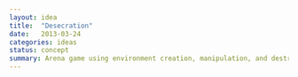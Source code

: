 ```yaml
---
layout: idea
title:  "Desecration"
date:   2013-03-24
categories: ideas
status: concept
summary: Arena game using environment creation, manipulation, and destruction for combat.
---
```

